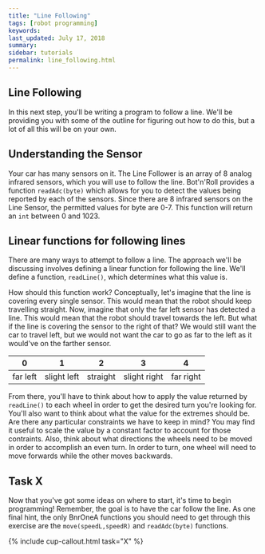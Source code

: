 ```yaml
---
title: "Line Following"
tags: [robot programming]
keywords:
last_updated: July 17, 2018
summary:
sidebar: tutorials
permalink: line_following.html
---
```


## Line Following

In this next step, you'll be writing a program to follow a line. We'll be providing you with some of the outline for figuring out how to do this, but a lot of all this will be on your own.

## Understanding the Sensor
Your car has many sensors on it. The Line Follower is an array of 8 analog infrared sensors, which you will use to follow the line. Bot'n'Roll provides a function `readAdc(byte)` which allows for you to detect the values being reported by each of the sensors. Since there are 8 infrared sensors on the Line Sensor, the permitted values for byte are 0-7. This function will return an `int` between 0 and 1023.

## Linear functions for following lines
There are many ways to attempt to follow a line. The approach we'll be discussing involves defining a linear function for following the line. We'll define a function, `readLine()`, which determines what this value is.

How should this function work? Conceptually, let's imagine that the line is covering every single sensor. This would mean that the robot should keep travelling straight. Now, imagine that only the far left sensor has detected a line. This would mean that the robot should travel towards the left. But what if the line is covering the sensor to the right of that? We would still want the car to travel left, but we would not want the car to go as far to the left as it would've on the farther sensor.

|0|1|2|3|4|
|:---:|:---:|:---:|:---:|:---:|
|far left|slight left|straight|slight right| far right|

From there, you'll have to think about how to apply the value returned by `readLine()` to each wheel in order to get the desired turn you're looking for. You'll also want to think about what the value for the extremes should be. Are there any particular constraints we have to keep in mind? You may find it useful to scale the value by a constant factor to account for those contraints. Also, think about what directions the wheels need to be moved in order to accomplish an even turn. In order to turn, one wheel will need to move forwards while the other moves backwards. 

## Task X

Now that you've got some ideas on where to start, it's time to begin programming! Remember, the goal is to have the car follow the line. As one final hint, the only BnrOneA functions you should need to get through this exercise are the `move(speedL,speedR)` and `readAdc(byte)` functions.

{% include cup-callout.html task="X" %}
